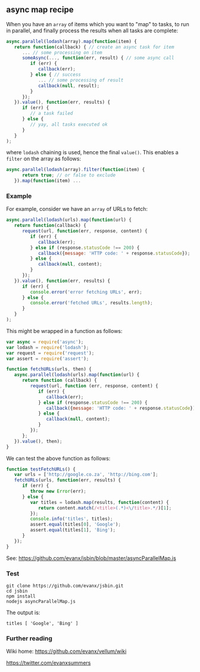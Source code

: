 
## async map recipe

When you have an `array` of items which you want to "map" to tasks, to run in parallel, and finally process the results when all tasks are complete:

```javascript
async.parallel(lodash(array).map(function(item) { 
   return function(callback) { // create an async task for item
      ... // some processing on item
      someAsync(..., function(err, result) { // some async call
         if (err) {
            callback(err);
         } else { // success
            ... // some processing of result
            callback(null, result);
         }
      });
   }).value(), function(err, results) {
      if (err) {
         // a task failed
      } else {
         // yay, all tasks executed ok
      }
   }
);
```

where `lodash` chaining is used, hence the final `value()`. This enables a `filter` on the array as follows: 

```javascript
async.parallel(lodash(array).filter(function(item) {
      return true; // or false to exclude
   }).map(function(item) ...
```

### Example 

For example, consider we have an `array` of URLs to fetch:

```javascript
async.parallel(lodash(urls).map(function(url) { 
   return function(callback) {
      request(url, function(err, response, content) {
         if (err) {
            callback(err);
         } else if (response.statusCode !== 200) {
            callback({message: 'HTTP code: ' + response.statusCode});
         } else {
            callback(null, content);
         }
      });
   }).value(), function(err, results) {
      if (err) {
         console.error('error fetching URLs', err);
      } else {
         console.error('fetched URLs', results.length);
      }
   }
);
```

This might be wrapped in a function as follows:

```javascript
var async = require('async');
var lodash = require('lodash');
var request = require('request');
var assert = require('assert');

function fetchURLs(urls, then) {
   async.parallel(lodash(urls).map(function(url) {
      return function (callback) {
         request(url, function (err, response, content) {
            if (err) {
               callback(err);
            } else if (response.statusCode !== 200) {
               callback({message: 'HTTP code: ' + response.statusCode});
            } else {
               callback(null, content);
            }
         });
      };
   }).value(), then);
}
```

We can test the above function as follows:

```javascript
function testFetchURLs() {
   var urls = ['http://google.co.za', 'http://bing.com'];
   fetchURLs(urls, function(err, results) {
      if (err) {
         throw new Error(err);
      } else {
         var titles = lodash.map(results, function(content) {
            return content.match(/<title>(.*)<\/title>.*/)[1];   
         });
         console.info('titles', titles);
         assert.equal(titles[0], 'Google');
         assert.equal(titles[1], 'Bing');
      }
   });
}
```

See: https://github.com/evanx/jsbin/blob/master/asyncParallelMap.js

### Test 

```shell
git clone https://github.com/evanx/jsbin.git
cd jsbin
npm install
nodejs asyncParallelMap.js
```

The output is:

```
titles [ 'Google', 'Bing' ]
```

### Further reading 

Wiki home: https://github.com/evanx/vellum/wiki

https://twitter.com/evanxsummers

